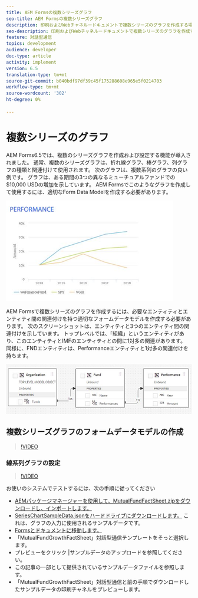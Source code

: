 ```yaml
---
title: AEM Formsの複数シリーズグラフ
seo-title: AEM Formsの複数シリーズグラフ
description: 印刷およびWebチャネルードキュメントで複数シリーズのグラフを作成する場合は、適切なForm Data Modelを作成します。
seo-description: 印刷およびWebチャネルードキュメントで複数シリーズのグラフを作成する場合は、適切なForm Data Modelを作成します。
feature: 対話型通信
topics: development
audience: developer
doc-type: article
activity: implement
version: 6.5
translation-type: tm+mt
source-git-commit: b040bdf97df39c45f175288608e965e5f0214703
workflow-type: tm+mt
source-wordcount: '302'
ht-degree: 0%

---
```



# 複数シリーズのグラフ

AEM Forms6.5では、複数のシリーズグラフを作成および設定する機能が導入されました。 通常、複数のシリーズグラフは、折れ線グラフ、棒グラフ、列グラフの種類と関連付けて使用されます。 次のグラフは、複数系列のグラフの良い例です。 グラフは、ある期間の3つの異なるミューチュアルファンドでの$10,000 USDの増加を示しています。 AEM Formsでこのようなグラフを作成して使用するには、適切なForm Data Modelを作成する必要があります。

![多系列](assets/seriescharts.jfif)

AEM Formsで複数シリーズのグラフを作成するには、必要なエンティティとエンティティ間の関連付けを持つ適切なフォームデータモデルを作成する必要があります。 次のスクリーンショットは、エンティティと3つのエンティティ間の関連付けを示しています。 トップレベルでは、「組織」というエンティティがあり、このエンティティとIMFのエンティティとの間に1対多の関連があります。 同様に、FNDエンティティは、Performanceエンティティと1対多の関連付けを持ちます。

![フォームデータモデル](assets/formdatamodel.jfif)


## 複数シリーズグラフのフォームデータモデルの作成

>[!VIDEO](https://video.tv.adobe.com/v/26352/quality=9)


### 線系列グラフの設定

>[!VIDEO](https://video.tv.adobe.com/v/26353?quality=9&learn=on)


お使いのシステムでテストするには、次の手順に従ってください

* [AEMパッケージマネージャーを使用して、MutualFundFactSheet.zipをダウンロードし、インポートします。](assets/mutualfundfactsheet.zip)
* [SeriesChartSampleData.jsonをハードドライブにダウンロードします。](assets/serieschartsampledata.json) これは、グラフの入力に使用されるサンプルデータです。
* [Formsとドキュメントに移動します。](https://helpx.adobe.com/aem/forms.html/content/dam/formsanddocuments.html)
* 「MutualFundGrowthFactSheet」対話型通信テンプレートをそっと選択します。
* プレビューをクリック |サンプルデータのアップロードを参照してください。
* この記事の一部として提供されているサンプルデータファイルを参照します。
* 「MutualFundGrowthFactSheet」対話型通信と前の手順でダウンロードしたサンプルデータの印刷チャネルをプレビューします。
